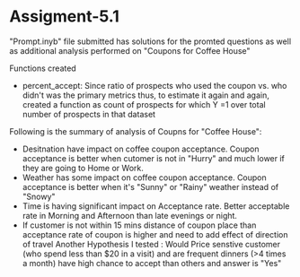 # Assigment-5.1

"Prompt.inyb" file submitted has solutions for the promted questions as well as additional analysis performed on "Coupons for Coffee House"

Functions created 
- percent_accept: Since ratio of prospects who used the coupon vs. who didn't was the primary metrics thus, to estimate it again and again, created a function as 
  count of prospects for which Y =1 over total number of prospects in that dataset 

Following is the summary of analysis of Coupns for "Coffee House":
- Desitnation have impact on coffee coupon acceptance. Coupon acceptance is better when cutomer is not in "Hurry" and much lower if they are going to Home or Work.
- Weather has some impact on coffee coupon acceptance. Coupon acceptance is better when it's "Sunny" or "Rainy" weather instead of "Snowy"
- Time is having significant impact on Acceptance rate. Better acceptable rate in Morning and Afternoon than late evenings or night.
- If customer is not within 15 mins distance of coupon place than acceptance rate of coupon is higher and need to add effect of direction of travel
Another Hypothesis I tested : Would Price senstive customer (who spend less than $20 in a visit) and are frequent dinners (>4 times a month) have high chance to accept than others and answer is "Yes"
